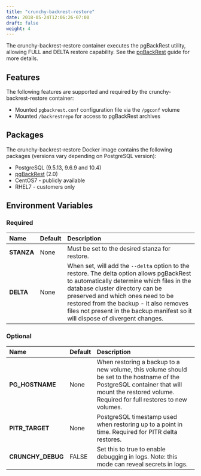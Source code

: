 ```yaml
---
title: "crunchy-backrest-restore"
date: 2018-05-24T12:06:26-07:00
draft: false
weight: 4
---
```


The crunchy-backrest-restore container executes the pgBackRest utility, allowing FULL and DELTA restore capability. See the [pgBackRest](https://github.com/pgbackrest/pgbackrest) guide for more details.

## Features

The following features are supported and required by the crunchy-backrest-restore container:

 * Mounted `pgbackrest.conf` configuration file via the `/pgconf` volume
 * Mounted `/backrestrepo` for access to pgBackRest archives

## Packages

The crunchy-backrest-restore Docker image contains the following packages (versions vary depending on PostgreSQL version):

* PostgreSQL (9.5.13, 9.6.9 and 10.4)
* [pgBackRest](https://pgbackrest.org/) (2.0)
* CentOS7 - publicly available
* RHEL7 - customers only

## Environment Variables

### Required
**Name**|**Default**|**Description**
:-----|:-----|:-----
**STANZA**|None|Must be set to the desired stanza for restore.
**DELTA**|None|When set, will add the `--delta` option to the restore. The delta option allows pgBackRest to automatically determine which files in the database cluster directory can be preserved and which ones need to be restored from the backup - it also removes files not present in the backup manifest so it will dispose of divergent changes.

### Optional
**Name**|**Default**|**Description**
:-----|:-----|:-----
**PG_HOSTNAME**|None|When restoring a backup to a new volume, this volume should be set to the hostname of the PostgreSQL container that will mount the restored volume.  Required for full restores to new volumes.
**PITR_TARGET**|None|PostgreSQL timestamp used when restoring up to a point in time.  Required for PITR delta restores.
**CRUNCHY_DEBUG**|FALSE|Set this to true to enable debugging in logs. Note: this mode can reveal secrets in logs.
